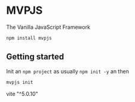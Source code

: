 # MVPJS

The Vanilla JavaScript Framework

```bash
npm install mvpjs
```

## Getting started

Init an `npm project` as usually `npm init -y` an then

```bash
mvpjs init
```

vite "^5.0.10"
